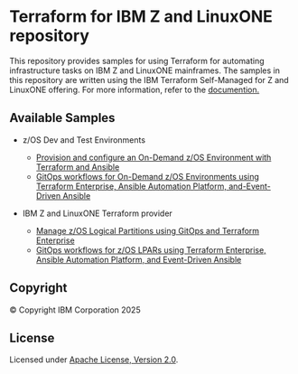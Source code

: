 # Terraform for IBM Z and LinuxONE repository
This repository provides samples for using Terraform for automating infrastructure tasks on IBM Z and LinuxONE mainframes.
The samples in this repository are written using the IBM Terraform Self-Managed for Z and LinuxONE offering. For more information, refer to the [documention.](https://www.ibm.com/docs/en/terraform-z-linuxone)


## Available Samples
- z/OS Dev and Test Environments

  - [Provision and configure an On-Demand z/OS Environment with Terraform and Ansible](terraform_provider_ode/terraform_ansible)
  - [GitOps workflows for On-Demand z/OS Environments using Terraform Enterprise, Ansible Automation Platform, and-Event-Driven Ansible](terraform_provider_ode/gitops_terraform_ansible_eda)

- IBM Z and LinuxONE Terraform provider

  - [Manage z/OS Logical Partitions using GitOps and Terraform Enterprise](terraform_provider_ibm_z_linuxone/TFE)
  - [GitOps workflows for z/OS LPARs using Terraform Enterprise, Ansible Automation Platform, and Event-Driven Ansible](terraform_provider_ibm_z_linuxone/ansible)

## Copyright
© Copyright IBM Corporation 2025

## License
Licensed under
[Apache License, Version 2.0](https://opensource.org/licenses/Apache-2.0).